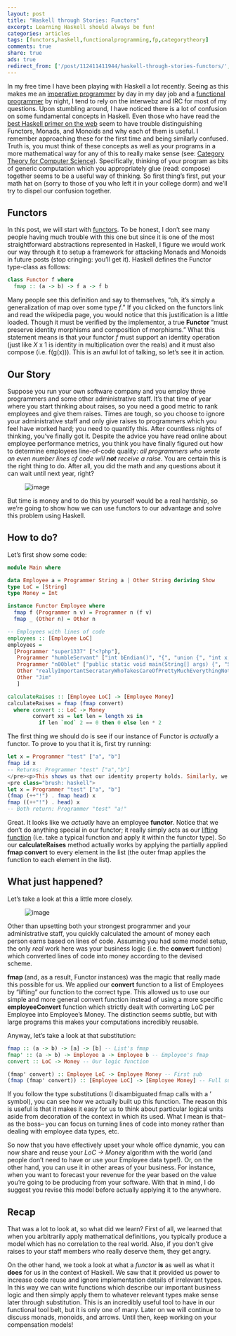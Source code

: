 ```yaml
---
layout: post
title: "Haskell through Stories: Functors"
excerpt: Learning Haskell should always be fun!
categories: articles
tags: [functors,haskell,functionalprogramming,fp,categorytheory]
comments: true
share: true
ads: true
redirect_from: ['/post/112411411944/haskell-through-stories-functors/', '/post/112411411944/']
---
```


<p>In my free time I have been playing with Haskell a lot recently. Seeing as this makes me an <a href="http://en.wikipedia.org/wiki/Imperative_programming" target="_blank">imperative programmer</a> by day in my day job and a <a href="http://en.wikipedia.org/wiki/Functional_programming" target="_blank">functional programmer</a> by night, I tend to rely on the interwebz and IRC for most of my questions. Upon stumbling around, I have noticed there is a lot of confusion on some fundamental concepts in Haskell. Even those who have read the <a href="http://learnyouahaskell.com/" target="_blank">best Haskell primer on the web</a> seem to have trouble distinguishing Functors, Monads, and Monoids and why each of them is useful. I remember approaching these for the first time and being similarly confused. Truth is, you must think of these concepts as well as your programs in a more mathematical way for any of this to really make sense (see: <a href="http://www.math.mcgill.ca/triples/Barr-Wells-ctcs.pdf" target="_blank">Category Theory for Computer Science</a>). Specifically, thinking of your program as bits of generic computation which you appropriately glue (read: compose) together seems to be a useful way of thinking. So first thing&rsquo;s first, put your math hat on (sorry to those of you who left it in your college dorm) and we&rsquo;ll try to dispel our confusion together.</p><h2>Functors</h2><p>In this post, we will start with <a href="http://en.wikipedia.org/wiki/Functor" target="_blank">functors</a>. To be honest, I don&rsquo;t see many people having much trouble with this one but since it is one of the most straightforward abstractions represented in Haskell, I figure we would work our way through it to setup a framework for attacking Monads and Monoids in future posts (stop cringing: you&rsquo;ll get it). Haskell defines the Functor type-class as follows:</p>

```haskell
class Functor f where
  fmap :: (a -> b) -> f a -> f b
```

<p>Many people see this definition and say to themselves, &ldquo;oh, it&rsquo;s simply a generalization of map over some type <i>f</i>.&rdquo; If you clicked on the functors link and read the wikipedia page, you would notice that this justification is a little loaded. Though it must be verified by the implementor, a true <b>Functor </b>&ldquo;must preserve identity morphisms and composition of morphisms.&rdquo; What this statement means is that your functor <i>f</i> must support an identity operation (just like <em>X</em> x 1 is identity in multiplication over the reals) and it must also compose (i.e. f(g(x))). This is an awful lot of talking, so let&rsquo;s see it in action.</p><h2>Our Story</h2><p>Suppose you run your own software company and you employ three programmers and some other administrative staff. It&rsquo;s that time of year where you start thinking about raises, so you need a good metric to rank employees and give them raises. Times are tough, so you choose to ignore your administrative staff and only give raises to programmers which you feel have worked hard; you need to quantify this. After countless nights of thinking, you&rsquo;ve finally got it. Despite the advice you have read online about employee performance metrics, you think you have finally figured out how to determine employees line-of-code quality: <i>all programmers who wrote an even number lines of code will <b>not</b> receive a raise</i>. You are certain this is the right thing to do. After all, you did the math and any questions about it can wait until next year, right?</p><figure><img src="/images/raise-calc-fail.png" alt="image"/></figure><p>But time is money and to do this by yourself would be a real hardship, so we&rsquo;re going to show how we can use functors to our advantage and solve this problem using Haskell.</p><h2>How to do?</h2><p>Let&rsquo;s first show some code:</p>

```haskell
module Main where

data Employee a = Programmer String a | Other String deriving Show
type LoC = [String]
type Money = Int

instance Functor Employee where
  fmap f (Programmer n v) = Programmer n (f v)
  fmap _ (Other n) = Other n

-- Employees with lines of code
employees :: [Employee LoC]
employees =
  [Programmer "super1337" ["<?php"],
   Programmer "humbleServant" ["int bEndian()", "{", "union {", "int x;", "char c[4];", "} v = 0xdeadbeef;", "return c[0] == 0xde;", "}"],
   Programmer "n00blet" ["public static void main(String[] args) {", "System.out.println(\"woot\");", "}"],
   Other "reallyImportantSecrataryWhoTakesCareOfPrettyMuchEverythingNotSoftware",
   Other "Jim"
   ]

calculateRaises :: [Employee LoC] -> [Employee Money]
calculateRaises = fmap (fmap convert)
  where convert :: LoC -> Money
        convert xs = let len = length xs in
          if len `mod` 2 == 0 then 0 else len * 2
```

<p>The first thing we should do is see if our instance of Functor is <i>actually</i> a functor. To prove to you that it is, first try running:</p>

```haskell
let x = Programmer "test" ["a", "b"]
fmap id x
-- Returns: Programmer "test" ["a","b"]
</pre><p>This shows us that our identity property holds. Similarly, we should ensure that our functor composes. More precisely, we should show that fmap'ing a composed function or composing two partially applied fmap functions yields the same results (for the same functions, of course). For example,</p>
<pre class="brush: haskell">
let x = Programmer "test" ["a", "b"]
(fmap (++"!") . fmap head) x
fmap ((++"!") . head) x
-- Both return: Programmer "test" "a!"
```

<p>Great. It looks like we <i>actually</i> have an employee <b>functor</b>. Notice that we don&rsquo;t do anything special in our functor; it really simply acts as our <a href="https://wiki.haskell.org/Lifting#Lifting_in_general" target="_blank">lifting function</a> (i.e. take a typical function and apply it within the functor type). So our <b>calculateRaises</b> method actually works by applying the partially applied <b>fmap convert</b> to every element in the list (the outer fmap applies the function to each element in the list).</p><h2>What just happened?</h2><p>Let&rsquo;s take a look at this a little more closely.</p><figure><img src="/images/raise-calc-fail-result.png" alt="image"/></figure><p>Other than upsetting both your strongest programmer and your administrative staff, you quickly calculated the amount of money each person earns based on lines of code. Assuming you had some model setup, the only <i>real</i> work here was your business logic (i.e. the <b>convert</b> function) which converted lines of code into money according to the devised scheme.</p><p><b>fmap </b>(and, as a result, Functor instances) was the magic that really made this possible for us. We applied our <b>convert</b> function to a list of Employees by &ldquo;lifting&rdquo; our function to the correct type. This allowed us to use our simple and more general convert function instead of using a more specific <b>employeeConvert</b> function which strictly dealt with converting LoC per Employee into Employee&rsquo;s Money. The distinction seems subtle, but with large programs this makes your computations incredibly reusable.</p><p>Anyway, let&rsquo;s take a look at that substitution:</p>

```haskell
fmap :: (a -> b) -> [a] -> [b] -- List's fmap
fmap' :: (a -> b) -> Employee a -> Employee b -- Employee's fmap
convert :: LoC -> Money -- Our logic function

(fmap' convert) :: Employee LoC -> Employee Money -- First sub
(fmap (fmap' convert)) :: [Employee LoC] -> [Employee Money] -- Full sub
```

<p>If you follow the type substitutions (I disambiguated fmap calls with a &rsquo; symbol), you can see how we actually built up this function. The reason this is useful is that it makes it easy for us to think about particular logical units aside from decoration of the context in which its used. What I mean is that&ndash; as the boss&ndash; you can focus on turning lines of code into money rather than dealing with employee data types, etc.</p><p>So now that you have effectively upset your whole office dynamic, you can now share and reuse your <i>LoC -> Money</i> algorithm with the world (and people don&rsquo;t need to have or use your Employee data type!). Or, on the other hand, you can use it in other areas of your business. For instance, when you want to forecast your revenue for the year based on the value you&rsquo;re going to be producing from your software. With that in mind, I do suggest you revise this model before actually applying it to the anywhere.</p><h2>Recap</h2><p>That was a lot to look at, so what did we learn? First of all, we learned that when you arbitrarily apply mathematical definitions, you typically produce a model which has no correlation to the real world. Also, if you don&rsquo;t give raises to your staff members who really deserve them, they get angry.</p><p>On the other hand, we took a look at what a <i>functor</i> <b>is</b> as well as what it <b>does</b> for us in the context of Haskell. We saw that it provided us power to increase code reuse and ignore implementation details of irrelevant types. In this way we can write functions which describe our important business logic and then simply apply them to whatever relevant types make sense later through substitution. This is an incredibly useful tool to have in our functional tool belt, but it is only one of many. Later on we will continue to discuss monads, monoids, and arrows. Until then, keep working on your compensation models!</p>
